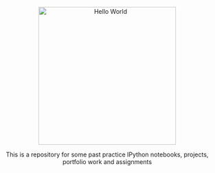 <p align="center">
  <a href="https://github.com/Mentors4EDU">
    <img src="https://miro.medium.com/max/1024/0*4ty0Adbdg4dsVBo3.png" width="320" alt="Hello World">
  </a>
</p>

<p align="center">
This is a repository for some past practice IPython notebooks, projects, portfolio work and assignments
</p>
